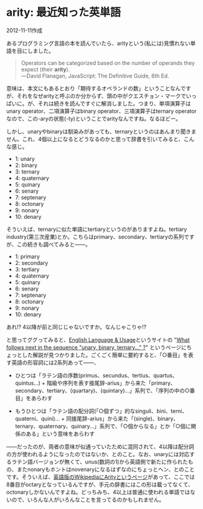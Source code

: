 # arity: 最近知った英単語

2012-11-11作成

あるプログラミング言語の本を読んでいたら、arityという(私には)見慣れない単語を目にしました。

> Operators can be categorized based on the number of operands they expect (their **arity**).  
> ―David Flanagan, JavaScript: The Definitive Guide, 6th Ed.

意味は、本文にもあるとおり「期待するオペランドの数」ということなんですが、それをなぜarityと呼ぶのか分からず、頭の中がクエスチョン・マークでいっぱいに。が、それは続きを読んですぐに解消しました。つまり、単項演算子はunary operator、二項演算子はbinary operator、三項演算子はternary operatorなので、この-aryの状態(-ty)ということでarityなんですね。なるほどー。

しかし、unaryやbinaryは馴染みがあっても、ternaryというのはあんまり聞きません。これ、4個以上になるとどうなるのかと思って辞書を引いてみると、こんな感じ。

- 1: unary
- 2: binary
- 3: ternary
- 4: quaternary
- 5: quinary
- 6: senary
- 7: septenary
- 8: octonary
- 9: nonary
- 10: denary

そういえば、ternaryに似た単語にtertiaryというのがありますよね。tertiary industry(第三次産業)とか。こちらはprimary、secondary、tertiaryの系列ですが、この続きも調べてみると――。

- 1: primary
- 2: secondary
- 3: tertiary
- 4: quaternary
- 5: quinary
- 6: senary
- 7: septenary
- 8: octonary
- 9: nonary
- 10: denary

あれ!? 4以降が前と同じじゃないですか。なんじゃこりゃ!?

と思ってググってみると、[English Language & Usage](http://english.stackexchange.com/)というサイトの "[What follows next in the sequence "unary, binary, ternary..." ?](http://english.stackexchange.com/questions/25116/what-follows-next-in-the-sequence-unary-binary-ternary)" というページにちょっとした解説が見つかりました。ごくごく簡単に要約すると、「○番目」を表す英語の形容詞には2系列あって――、

- ひとつは「ラテン語の序数(primus、secundus、tertius、quartus、quintus…) + 階級や序列を表す接尾辞-arius」から来た「primary、secondary、tertiary、(quartary)、(quintary)…」系列で、「序列の中の○番目」をあらわす

- もうひとつは「ラテン語の配分詞(「○個ずつ」的なsinguli、bini、terni、quaterni、quini)… + 同接尾辞-arius」から来た「(single)、binary、ternary、quaternary、quinary…」系列で、「○個からなる」とか「○個に関係のある」という意味をあらわす

――だったのが、両者の意味が似通っていたために混同されて、4以降は配分詞の方が使われるようになったのではないか、とのこと。なお、unaryには対応するラテン語バージョンが無くて、unus(数詞の1)から英語側で新たに作られたもの、またnonaryもホントはnovenaryになるはずなのにちょっとヘン、とのことです。そういえば、[英語版のWikipediaにArityというページ](http://en.wikipedia.org/wiki/Arity)があって、ここでは8番目がoctaryとなっているんですが、手元の辞書にはこの形は載ってなくて、octonaryしかないんですよね。どっちみち、4以上は普通に使われる単語ではないので、いろんな人がいろんなことを言ってるのかもしれません。
